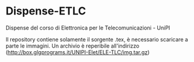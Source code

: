 # Dispense-ETLC
Dispense del corso di Elettronica per le Telecomunicazioni - UniPI

Il repository contiene solamente il sorgente .tex, è necessario
scaricare a parte le immagini.
Un archivio è reperibile all'indirizzo
(http://box.glgprograms.it/UNIPI-Elet/ELE-TLC/img.tar.gz)
